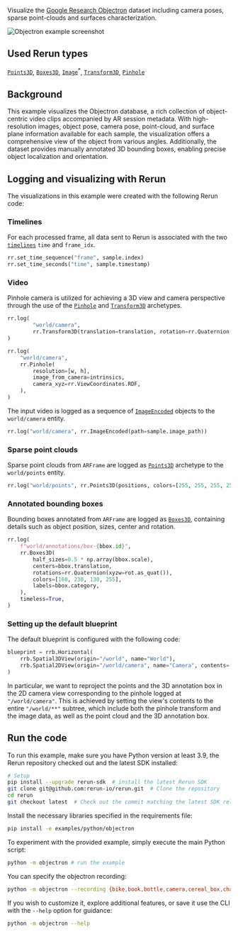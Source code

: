 <!--[metadata]
title = "Objectron"
tags = ["2D", "3D", "Object detection", "Pinhole camera", "Blueprint"]
thumbnail = "https://static.rerun.io/objectron/b645ef3c8eff33fbeaefa6d37e0f9711be15b202/480w.png"
thumbnail_dimensions = [480, 480]
# Channel = "release" - disabled because it sometimes have bad first-frame heuristics
build_args = ["--frames=150"]
-->

Visualize the [Google Research Objectron](https://github.com/google-research-datasets/Objectron) dataset including camera poses, sparse point-clouds and surfaces characterization.

<picture>
  <source media="(max-width: 480px)" srcset="https://static.rerun.io/objectron/8ea3a37e6b4af2e06f8e2ea5e70c1951af67fea8/480w.png">
  <source media="(max-width: 768px)" srcset="https://static.rerun.io/objectron/8ea3a37e6b4af2e06f8e2ea5e70c1951af67fea8/768w.png">
  <source media="(max-width: 1024px)" srcset="https://static.rerun.io/objectron/8ea3a37e6b4af2e06f8e2ea5e70c1951af67fea8/1024w.png">
  <source media="(max-width: 1200px)" srcset="https://static.rerun.io/objectron/8ea3a37e6b4af2e06f8e2ea5e70c1951af67fea8/1200w.png">
  <img src="https://static.rerun.io/objectron/8ea3a37e6b4af2e06f8e2ea5e70c1951af67fea8/full.png" alt="Objectron example screenshot">
</picture>

## Used Rerun types
 [`Points3D`](https://www.rerun.io/docs/reference/types/archetypes/points3d), [`Boxes3D`](https://www.rerun.io/docs/reference/types/archetypes/boxes3d), [`Image`](https://ref.rerun.io/docs/python/0.14.1/common/image_helpers/#rerun.ImageEncoded)<sup>*</sup>, [`Transform3D`](https://www.rerun.io/docs/reference/types/archetypes/transform3d), [`Pinhole`](https://www.rerun.io/docs/reference/types/archetypes/pinhole)

## Background

This example visualizes the Objectron database, a rich collection of object-centric video clips accompanied by AR session metadata.
With high-resolution images, object pose, camera pose, point-cloud, and surface plane information available for each sample, the visualization offers a comprehensive view of the object from various angles.
Additionally, the dataset provides manually annotated 3D bounding boxes, enabling precise object localization and orientation.

## Logging and visualizing with Rerun

The visualizations in this example were created with the following Rerun code:

### Timelines

For each processed frame, all data sent to Rerun is associated with the two [`timelines`](https://www.rerun.io/docs/concepts/timelines) `time` and `frame_idx`.

```python
rr.set_time_sequence("frame", sample.index)
rr.set_time_seconds("time", sample.timestamp)
```

### Video

Pinhole camera is utilized for achieving a 3D view and camera perspective through the use of the [`Pinhole`](https://www.rerun.io/docs/reference/types/archetypes/pinhole) and [`Transform3D`](https://www.rerun.io/docs/reference/types/archetypes/transform3d) archetypes.

```python
rr.log(
        "world/camera",
        rr.Transform3D(translation=translation, rotation=rr.Quaternion(xyzw=rot.as_quat())),
)
```

```python
rr.log(
    "world/camera",
    rr.Pinhole(
        resolution=[w, h],
        image_from_camera=intrinsics,
        camera_xyz=rr.ViewCoordinates.RDF,
    ),
)
```
The input video is logged as a sequence of [`ImageEncoded`](https://ref.rerun.io/docs/python/0.14.1/common/image_helpers/#rerun.ImageEncoded) objects to the `world/camera` entity.
```python
rr.log("world/camera", rr.ImageEncoded(path=sample.image_path))
```

### Sparse point clouds

Sparse point clouds from `ARFrame` are logged as [`Points3D`](https://www.rerun.io/docs/reference/types/archetypes/points3d) archetype to the `world/points` entity.

```python
rr.log("world/points", rr.Points3D(positions, colors=[255, 255, 255, 255]))
```

### Annotated bounding boxes

Bounding boxes annotated from `ARFrame` are logged as [`Boxes3D`](https://www.rerun.io/docs/reference/types/archetypes/boxes3d), containing details such as object position, sizes, center and rotation.

```python
rr.log(
    f"world/annotations/box-{bbox.id}",
    rr.Boxes3D(
        half_sizes=0.5 * np.array(bbox.scale),
        centers=bbox.translation,
        rotations=rr.Quaternion(xyzw=rot.as_quat()),
        colors=[160, 230, 130, 255],
        labels=bbox.category,
    ),
    timeless=True,
)
```

### Setting up the default blueprint

The default blueprint is configured with the following code:

```python
blueprint = rrb.Horizontal(
    rrb.Spatial3DView(origin="/world", name="World"),
    rrb.Spatial2DView(origin="/world/camera", name="Camera", contents=["/world/**"]),
)
```

In particular, we want to reproject the points and the 3D annotation box in the 2D camera view corresponding to the pinhole logged at `"/world/camera"`. This is achieved by setting the view's contents to the entire `"/world/**"` subtree, which include both the pinhole transform and the image data, as well as the point cloud and the 3D annotation box.



## Run the code
To run this example, make sure you have Python version at least 3.9, the Rerun repository checked out and the latest SDK installed:
```bash
# Setup
pip install --upgrade rerun-sdk  # install the latest Rerun SDK
git clone git@github.com:rerun-io/rerun.git  # Clone the repository
cd rerun
git checkout latest  # Check out the commit matching the latest SDK release
```
Install the necessary libraries specified in the requirements file:
```bash
pip install -e examples/python/objectron
```
To experiment with the provided example, simply execute the main Python script:
```bash
python -m objectron # run the example
```

You can specify the objectron recording:
```bash
python -m objectron --recording {bike,book,bottle,camera,cereal_box,chair,cup,laptop,shoe}
```

If you wish to customize it, explore additional features, or save it use the CLI with the `--help` option for guidance:
```bash
python -m objectron --help
```
